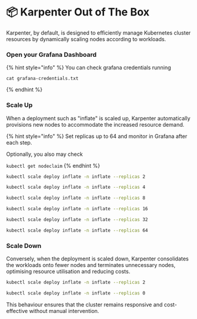 # 📦 Karpenter Out of The Box

Karpenter, by default, is designed to efficiently manage Kubernetes cluster resources by dynamically scaling nodes according to workloads.&#x20;

### Open your Grafana Dashboard

{% hint style="info" %}
You can check grafana credentials running

```shellscript
cat grafana-credentials.txt
```
{% endhint %}

### Scale Up&#x20;

When a deployment such as "inflate" is scaled up, Karpenter automatically provisions new nodes to accommodate the increased resource demand.&#x20;

{% hint style="info" %}
Set replicas up to 64 and monitor in Grafana after each step.

Optionally, you also may check&#x20;

`kubectl get nodeclaim`&#x20;
{% endhint %}

```bash
kubectl scale deploy inflate -n inflate --replicas 2
```

```bash
kubectl scale deploy inflate -n inflate --replicas 4
```

```bash
kubectl scale deploy inflate -n inflate --replicas 8
```

```bash
kubectl scale deploy inflate -n inflate --replicas 16
```

```bash
kubectl scale deploy inflate -n inflate --replicas 32
```

```bash
kubectl scale deploy inflate -n inflate --replicas 64
```

### Scale Down

Conversely, when the deployment is scaled down, Karpenter consolidates the workloads onto fewer nodes and terminates unnecessary nodes, optimising resource utilisation and reducing costs.&#x20;

```bash
kubectl scale deploy inflate -n inflate --replicas 2
```

```bash
kubectl scale deploy inflate -n inflate --replicas 0
```

This behaviour ensures that the cluster remains responsive and cost-effective without manual intervention.

